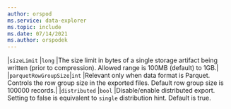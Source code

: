```yaml
---
author: orspod
ms.service: data-explorer
ms.topic: include
ms.date: 07/14/2021
ms.author: orspodek
---
```

|`sizeLimit`     |`long`  |The size limit in bytes of a single storage artifact being written (prior to compression). Allowed range is 100MB (default) to 1GB.|
|`parquetRowGroupSize`|`int`  |Relevant only when data format is Parquet. Controls the row group size in the exported files. Default row group size is 100000 records.|
|`distributed`   |`bool`  |Disable/enable distributed export. Setting to false is equivalent to `single` distribution hint. Default is true.